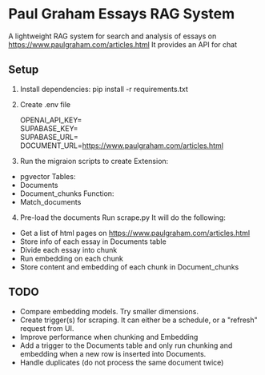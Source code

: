 # Paul Graham Essays RAG System

A lightweight RAG system for search and analysis of essays on https://www.paulgraham.com/articles.html
It provides an API for chat  

## Setup

1. Install dependencies:
pip install -r requirements.txt

2. Create .env file
   
     OPENAI_API_KEY=\
     SUPABASE_KEY=\
     SUPABASE_URL=\
     DOCUMENT_URL=https://www.paulgraham.com/articles.html
     
3. Run the migraion scripts to create
Extension:
* pgvector
Tables:
* Documents
* Document_chunks
Function:
* Match_documents
  
4. Pre-load the documents
Run scrape.py
It will do the following:
* Get a list of html pages on https://www.paulgraham.com/articles.html
* Store info of each essay in Documents table
* Divide each essay into chunk
* Run embedding on each chunk
* Store content and embedding of each chunk in Document_chunks

## TODO
* Compare embedding models. Try smaller dimensions.
* Create trigger(s) for scraping. It can either be a schedule, or a "refresh" request from UI.
* Improve performance when chunking and Embedding
* Add a trigger to the Documents table and only run chunking and embedding when a new row is inserted into Documents.
* Handle duplicates (do not process the same document twice)

